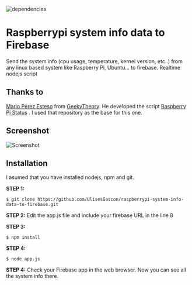 ![dependencies](https://david-dm.org/UlisesGascon/raspberrypi-system-info-data-to-firebase.svg)

# Raspberrypi system info data to Firebase
Send the system info (cpu usage, temperature, kernel version, etc..) from any linux based system like Raspberry Pi, Ubuntu... to firebase. Realtime nodejs script

## Thanks to 
[Mario Pérez Esteso](https://twitter.com/_mario_perez) from [GeekyTheory](https://geekytheory.com). He developed the script [Raspberry Pi Status](https://github.com/GeekyTheory/Raspberry-Pi-Status) . I used that repository as the base for this one.

## Screenshot

![Screenshot](https://pbs.twimg.com/media/CHDy6QVW8AA1ug7.png:large)

## Installation
I asumed that you have installed nodejs, npm and git.


**STEP 1:**
~~~
$ git clone https://github.com/UlisesGascon/raspberrypi-system-info-data-to-firebase.git
~~~

**STEP 2:**
Edit the app.js file and include your firebase URL in the line 8

**STEP 3:**
~~~
$ npm install
~~~

**STEP 4:**
~~~
$ node app.js
~~~

**STEP 4:**
Check your Firebase app in the web browser. Now you can see all the system info there. 
